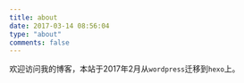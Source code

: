 ```yaml
---
title: about
date: 2017-03-14 08:56:04
type: "about"
comments: false
---
```


欢迎访问我的博客，本站于2017年2月从`wordpress`迁移到`hexo`上。



